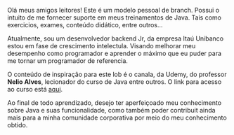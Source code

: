 Olá meus amigos leitores!
Este é um modelo pessoal de branch. Possui o intuito de 
me fornecer suporte em meus treinamentos de Java. Tais como exercicios, exames, conteúdo didático, entre outros...

Atualmente, sou um desenvolvedor backend Jr, da empresa Itaú Unibanco estou em fase de crescimento intelectula. 
Visando melhorar meu desempenho como programador e aprender o máximo que eu puder para me tornar um programador 
de referencia. 

O conteúdo de inspiração para este lob é o canala, da Udemy, do professor **Nelio Alves**, lecionador do curso de Java
entre outros. O link para acesso ao curso está [aqui](https://www.udemy.com/course/java-curso-completo/).

Ao final de todo aprendizado, desejo ter aperfeiçoado meu conhecimento sobre Java e suas funcionalidade, como também poder
contribuit ainda mais para a minha comunidade corporativa por meio do meu conhecimento obtido.


